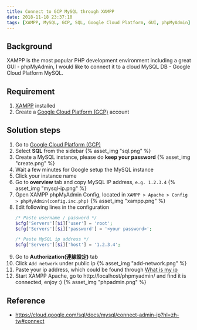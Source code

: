 ```yaml
---
title: Connect to GCP MySQL through XAMPP
date: 2018-11-18 23:37:10
tags: [XAMPP, MySQL, GCP, SQL, Google Cloud Platform, GUI, phpMyAdmin]
---
```


## Background

XAMPP is the most popular PHP development environment including a great GUI - phpMyAdmin, I would like to connect it to a cloud MySQL DB - Google Cloud Platform MySQL.

## Requirement

1. [XAMPP](https://www.apachefriends.org/) installed
1. Create a [Google Cloud Platform (GCP)](https://console.cloud.google.com) account


<!-- more -->

## Solution steps

1. Go to [Google Cloud Platform (GCP)](https://console.cloud.google.com)
1. Select **SQL** from the sidebar
    {% asset_img "sql.png" %}
1. Create a MySQL instance, please do **keep your password**
    {% asset_img "create.png" %}
1. Wait a few minutes for Google setup the MySQL instance
1. Click your instance name
1. Go to **overview** tab and copy MySQL IP address, `e.g. 1.2.3.4`
    {% asset_img "mysql-ip.png" %}
1. Open XAMPP phpMyAdmin Config, located in `XAMPP > Apache > Config > phpMyAdmin(config.inc.php)`
    {% asset_img "xampp.png" %}
1. Edit following lines in the configuration
    ```php    
    /* Paste username / password */
    $cfg['Servers'][$i]['user'] = 'root';
    $cfg['Servers'][$i]['password'] = '<your password>';
    
    /* Paste MySQL ip address */
    $cfg['Servers'][$i]['host'] = '1.2.3.4';    
    ```    
1. Go to **Authorization(連線設定)** tab
1. Click `Add network` under public ip
    {% asset_img "add-network.png" %}
1. Paste your ip address, which could be found through [What is my ip](http://ipv4.whatismyv6.com/)    
1. Start XAMPP Apache, go to http://localhost/phpmyadmin/ and find it is connected, enjoy :)
    {% asset_img "phpadmin.png" %}

## Reference

- https://cloud.google.com/sql/docs/mysql/connect-admin-ip?hl=zh-tw#connect
